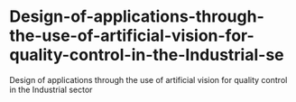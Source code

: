 # Design-of-applications-through-the-use-of-artificial-vision-for-quality-control-in-the-Industrial-se
Design of applications through the use of artificial vision for quality control in the Industrial sector
